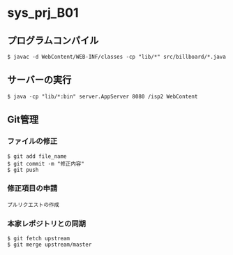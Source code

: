 # sys_prj_B01

## プログラムコンパイル
```
$ javac -d WebContent/WEB-INF/classes -cp "lib/*" src/billboard/*.java
```

## サーバーの実行
```
$ java -cp "lib/*:bin" server.AppServer 8080 /isp2 WebContent
```

## Git管理

### ファイルの修正
```
$ git add file_name
$ git commit -m "修正内容"
$ git push
```

### 修正項目の申請
```
プルリクエストの作成
```

### 本家レポジトリとの同期
```
$ git fetch upstream
$ git merge upstream/master
```
